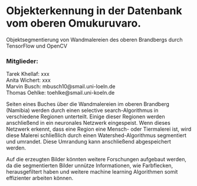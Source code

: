 ﻿# Objekterkennung in der Datenbank vom oberen Omukuruvaro.
Objektsegmentierung von Wandmalereien des oberen Brandbergs durch TensorFlow und OpenCV

<h3>Mitglieder:</h3>
Tarek Khellaf: xxx<br>
Anita Wichert: xxx<br>
Marvin Busch: mbusch10@smail.uni-loeln.de<br>
Thomas Oehlke: toehlke@smail.uni-koeln.de<br>

Seiten eines Buches über die Wandmalereien im oberen Brandberg (Namibia) werden durch einen selective search-Algorithmus in verschiedene Regionen unterteilt. Einige dieser Regionen werden anschließend in ein neuronales Netzwerk eingespeist. Wenn dieses Netzwerk erkennt, dass eine Region eine Mensch- oder Tiermalerei ist, wird diese Malerei schließlich durch einen Watershed-Algorithmus segmentiert und umrandet. Diese Umrandung kann anschließend abgespeichert werden.

Auf die erzeugten Bilder könnten weitere Forschungen aufgebaut werden, da die segmentierten Bilder unnütze Informationen, wie Farbflecken, herausgefiltert haben und weitere machine learning Algorithmen somit effizienter arbeiten können.
